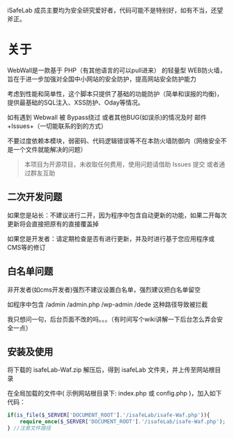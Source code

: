 iSafeLab 成员主要均为安全研究爱好者，代码可能不是特别好，如有不当，还望斧正。


# 关于
WebWall是一款基于 PHP（有其他语言的可以pull进来） 的轻量型 WEB防火墙，旨在于进一步加强对全国中小网站的安全防护，提高网站安全防护能力

考虑到性能和简单性，这个脚本只提供了基础的功能防护（简单和误报的均衡)，提供最基础的SQL注入、XSS防护、Oday等情况。

如有遇到 Webwall 被 Bypass绕过 或者其他BUG(如误杀)的情况及时 邮件+Issues+（一切能联系的到的方式）

不要过度依赖本模块，弱密码、代码逻辑错误等不在本防火墙防御内（网络安全不是一个文件就能解决的问题）

 > 本项目为开源项目，未收取任何费用，使用问题请借助 Issues 提交 或者通过群友互助
 
 ## 二次开发问题
 
  如果您是站长：不建议进行二开，因为程序中包含自动更新的功能，如果二开每次更新将会直接把原有的直接覆盖掉

  如果您是开发者：请定期检查是否有进行更新，并及时进行基于您应用程序或CMS等的修订
 
 ## 白名单问题
 非开发者(如cms开发者)强烈不建议设置白名单，强烈建议把白名单留空

  如程序中包含 /admin /admin.php /wp-admin /dede 这种路径导致被拦截

  我只想问一句，后台页面不改的吗。。。（有时间写个wiki讲解一下后台怎么弄会安全一点）
 
  ## 安装及使用
  将下载的 isafeLab-Waf.zip 解压后，得到 isafeLab 文件夹，并上传至网站根目录

  在全局加载的文件中( 示例网站根目录下: index.php 或 config.php )，加入如下代码：
  
```php
if(is_file($_SERVER['DOCUMENT_ROOT'].'/isafeLab/isafe-Waf.php')){
    require_once($_SERVER['DOCUMENT_ROOT'].'/isafeLab/isafe-Waf.php');
} //注意文件路径
```
